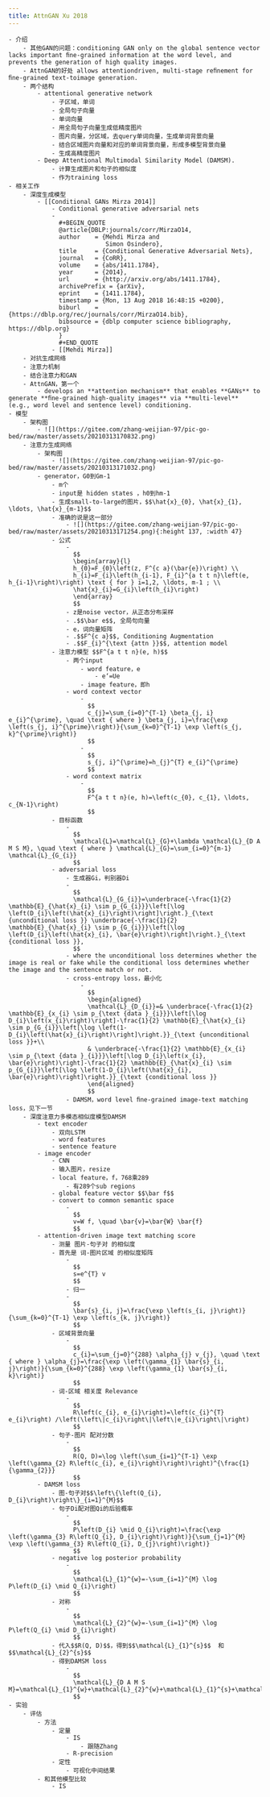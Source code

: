 ```yaml
---
title: AttnGAN Xu 2018
---
```


	- 介绍
		- 其他GAN的问题：conditioning GAN only on the global sentence vector lacks important ﬁne-grained information at the word level, and prevents the generation of high quality images.
		- AttnGAN的好处 allows attentiondriven, multi-stage reﬁnement for ﬁne-grained text-toimage generation.
		- 两个结构
			- attentional generative network
				- 子区域，单词
				- 全局句子向量
				- 单词向量
				- 用全局句子向量生成低精度图片
				- 图片向量，分区域，去query单词向量，生成单词背景向量
				- 结合区域图片向量和对应的单词背景向量，形成多模型背景向量
				- 生成高精度图片
			- Deep Attentional Multimodal Similarity Model (DAMSM).
				- 计算生成图片和句子的相似度
				- 作为training loss
	- 相关工作
		- 深度生成模型
			- [[Conditional GANs Mirza 2014]]
				- Conditional generative adversarial nets
				-
				  #+BEGIN_QUOTE
				  @article{DBLP:journals/corr/MirzaO14,
				  author    = {Mehdi Mirza and
				               Simon Osindero},
				  title     = {Conditional Generative Adversarial Nets},
				  journal   = {CoRR},
				  volume    = {abs/1411.1784},
				  year      = {2014},
				  url       = {http://arxiv.org/abs/1411.1784},
				  archivePrefix = {arXiv},
				  eprint    = {1411.1784},
				  timestamp = {Mon, 13 Aug 2018 16:48:15 +0200},
				  biburl    = {https://dblp.org/rec/journals/corr/MirzaO14.bib},
				  bibsource = {dblp computer science bibliography, https://dblp.org}
				  }
				  #+END_QUOTE
				- [[Mehdi Mirza]]
		- 对抗生成网络
		- 注意力机制
		- 结合注意力和GAN
		- AttnGAN，第一个
			- develops an **attention mechanism** that enables **GANs** to generate **ﬁne-grained high-quality images** via **multi-level** (e.g., word level and sentence level) conditioning.
	- 模型
		- 架构图
			- ![](https://gitee.com/zhang-weijian-97/pic-go-bed/raw/master/assets/20210313170832.png)
		- 注意力生成网络
			- 架构图
				- ![](https://gitee.com/zhang-weijian-97/pic-go-bed/raw/master/assets/20210313171032.png)
			- generator，G0到Gm-1
				- m个
				- input是 hidden states ，h0到hm-1
				- 生成small-to-large的图片，$$\hat{x}_{0}, \hat{x}_{1}, \ldots, \hat{x}_{m-1}$$
				- 准确的说是这一部分
					- ![](https://gitee.com/zhang-weijian-97/pic-go-bed/raw/master/assets/20210313171254.png){:height 137, :width 47}
				- 公式
					-
					  $$
					  \begin{array}{l}
					  h_{0}=F_{0}\left(z, F^{c a}(\bar{e})\right) \\
					  h_{i}=F_{i}\left(h_{i-1}, F_{i}^{a t t n}\left(e, h_{i-1}\right)\right) \text { for } i=1,2, \ldots, m-1 ; \\
					  \hat{x}_{i}=G_{i}\left(h_{i}\right)
					  \end{array}
					  $$
					- z是noise vector，从正态分布采样
					- .$$\bar e$$, 全局句向量
					- e，词向量矩阵
					- .$$F^{c a}$$, Conditioning Augmentation
					- .$$F_{i}^{\text {attn }}$$, attention model
				- 注意力模型 $$F^{a t t n}(e, h)$$
					- 两个input
						- word feature，e
							- e‘=Ue
						- image feature，即h
					- word context vector
						-
						  $$
						  c_{j}=\sum_{i=0}^{T-1} \beta_{j, i} e_{i}^{\prime}, \quad \text { where } \beta_{j, i}=\frac{\exp \left(s_{j, i}^{\prime}\right)}{\sum_{k=0}^{T-1} \exp \left(s_{j, k}^{\prime}\right)}
						  $$
						-
						  $$
						  s_{j, i}^{\prime}=h_{j}^{T} e_{i}^{\prime}
						  $$
					- word context matrix
						-
						  $$
						  F^{a t t n}(e, h)=\left(c_{0}, c_{1}, \ldots, c_{N-1}\right)
						  $$
				- 目标函数
					-
					  $$
					  \mathcal{L}=\mathcal{L}_{G}+\lambda \mathcal{L}_{D A M S M}, \quad \text { where } \mathcal{L}_{G}=\sum_{i=0}^{m-1} \mathcal{L}_{G_{i}}
					  $$
				- adversarial loss
					- 生成器Gi，判别器Di
					-
					  $$
					  \mathcal{L}_{G_{i}}=\underbrace{-\frac{1}{2} \mathbb{E}_{\hat{x}_{i} \sim p_{G_{i}}}\left[\log \left(D_{i}\left(\hat{x}_{i}\right)\right]\right.}_{\text {unconditional loss }} \underbrace{-\frac{1}{2} \mathbb{E}_{\hat{x}_{i} \sim p_{G_{i}}}\left[\log \left(D_{i}\left(\hat{x}_{i}, \bar{e}\right)\right]\right.}_{\text {conditional loss }},
					  $$
					- where the unconditional loss determines whether the image is real or fake while the conditional loss determines whether the image and the sentence match or not.
					- cross-entropy loss，最小化
						-
						  $$
						  \begin{aligned}
						  \mathcal{L}_{D_{i}}=& \underbrace{-\frac{1}{2} \mathbb{E}_{x_{i} \sim p_{\text {data }_{i}}}\left[\log D_{i}\left(x_{i}\right)\right]-\frac{1}{2} \mathbb{E}_{\hat{x}_{i} \sim p_{G_{i}}\left[\log \left(1-D_{i}\left(\hat{x}_{i}\right)\right]\right.}}_{\text {unconditional loss }}+\\
						  & \underbrace{-\frac{1}{2} \mathbb{E}_{x_{i} \sim p_{\text {data }_{i}}}\left[\log D_{i}\left(x_{i}, \bar{e}\right)\right]-\frac{1}{2} \mathbb{E}_{\hat{x}_{i} \sim p_{G_{i}}\left[\log \left(1-D_{i}\left(\hat{x}_{i}, \bar{e}\right)\right]\right.}}_{\text {conditional loss }}
						  \end{aligned}
						  $$
					- DAMSM，word level ﬁne-grained image-text matching loss，见下一节
		- 深度注意力多模态相似度模型DAMSM
			- text encoder
				- 双向LSTM
				- word features
				- sentence feature
			- image encoder
				- CNN
				- 输入图片，resize
				- local feature，f，768乘289
					- 有289个sub regions
				- global feature vector $$\bar f$$
				- convert to common semantic space
					-
					  $$
					  v=W f, \quad \bar{v}=\bar{W} \bar{f}
					  $$
			- attention-driven image text matching score
				- 测量 图片-句子对 的相似度
				- 首先是 词-图片区域 的相似度矩阵
					-
					  $$
					  s=e^{T} v
					  $$
					- 归一
					-
					  $$
					  \bar{s}_{i, j}=\frac{\exp \left(s_{i, j}\right)}{\sum_{k=0}^{T-1} \exp \left(s_{k, j}\right)}
					  $$
				- 区域背景向量
					-
					  $$
					  c_{i}=\sum_{j=0}^{288} \alpha_{j} v_{j}, \quad \text { where } \alpha_{j}=\frac{\exp \left(\gamma_{1} \bar{s}_{i, j}\right)}{\sum_{k=0}^{288} \exp \left(\gamma_{1} \bar{s}_{i, k}\right)}
					  $$
				- 词-区域 相关度 Relevance
					-
					  $$
					  R\left(c_{i}, e_{i}\right)=\left(c_{i}^{T} e_{i}\right) /\left(\left\|c_{i}\right\|\left\|e_{i}\right\|\right)
					  $$
				- 句子-图片 配对分数
					-
					  $$
					  R(Q, D)=\log \left(\sum_{i=1}^{T-1} \exp \left(\gamma_{2} R\left(c_{i}, e_{i}\right)\right)\right)^{\frac{1}{\gamma_{2}}}
					  $$
			- DAMSM loss
				- 图-句子对$$\left\{\left(Q_{i}, D_{i}\right)\right\}_{i=1}^{M}$$
				- 句子Di配对图Qi的后验概率
					-
					  $$
					  P\left(D_{i} \mid Q_{i}\right)=\frac{\exp \left(\gamma_{3} R\left(Q_{i}, D_{i}\right)\right)}{\sum_{j=1}^{M} \exp \left(\gamma_{3} R\left(Q_{i}, D_{j}\right)\right)}
					  $$
				- negative log posterior probability
					-
					  $$
					  \mathcal{L}_{1}^{w}=-\sum_{i=1}^{M} \log P\left(D_{i} \mid Q_{i}\right)
					  $$
				- 对称
					-
					  $$
					  \mathcal{L}_{2}^{w}=-\sum_{i=1}^{M} \log P\left(Q_{i} \mid D_{i}\right)
					  $$
				- 代入$$R(Q, D)$$，得到$$\mathcal{L}_{1}^{s}$$  和$$\mathcal{L}_{2}^{s}$$
				- 得到DAMSM loss
					-
					  $$
					  \mathcal{L}_{D A M S M}=\mathcal{L}_{1}^{w}+\mathcal{L}_{2}^{w}+\mathcal{L}_{1}^{s}+\mathcal{L}_{2}^{s}
					  $$
	- 实验
		- 评估
			- 方法
				- 定量
					- IS
						- 跟随Zhang
					- R-precision
				- 定性
					- 可视化中间结果
			- 和其他模型比较
				- IS